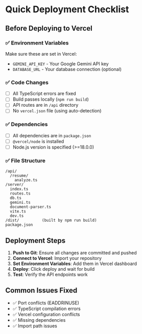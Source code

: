 # Quick Deployment Checklist

## Before Deploying to Vercel

### ✅ Environment Variables
Make sure these are set in Vercel:
- `GEMINI_API_KEY` - Your Google Gemini API key
- `DATABASE_URL` - Your database connection (optional)

### ✅ Code Changes
- [ ] All TypeScript errors are fixed
- [ ] Build passes locally (`npm run build`)
- [ ] API routes are in `/api` directory
- [ ] No `vercel.json` file (using auto-detection)

### ✅ Dependencies
- [ ] All dependencies are in `package.json`
- [ ] `@vercel/node` is installed
- [ ] Node.js version is specified (>=18.0.0)

### ✅ File Structure
```
/api/
  /resume/
    analyze.ts
/server/
  index.ts
  routes.ts
  db.ts
  gemini.ts
  document-parser.ts
  vite.ts
  dev.ts
/dist/          (built by npm run build)
package.json
```

## Deployment Steps

1. **Push to Git**: Ensure all changes are committed and pushed
2. **Connect to Vercel**: Import your repository
3. **Set Environment Variables**: Add them in Vercel dashboard
4. **Deploy**: Click deploy and wait for build
5. **Test**: Verify the API endpoints work

## Common Issues Fixed

- ✅ Port conflicts (EADDRINUSE)
- ✅ TypeScript compilation errors
- ✅ Vercel configuration conflicts
- ✅ Missing dependencies
- ✅ Import path issues 